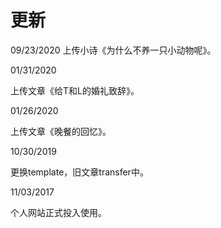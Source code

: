 # 更新
09/23/2020
上传小诗《为什么不养一只小动物呢》。

01/31/2020

上传文章《给T和L的婚礼致辞》。

01/26/2020

上传文章《晚餐的回忆》。

10/30/2019

更换template，旧文章transfer中。

11/03/2017 

个人网站正式投入使用。




